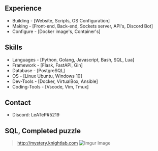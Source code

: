 ## Experience
* Building - [Website, Scripts, OS Configuration]
* Making - [Front-end, Back-end, Sockets server, API's, Discord Bot]
* Configure - [Docker image's, Container's]

## Skills
* Languages - [Python, Golang, Javascript, Bash, SQL, Lua]
* Framework - [Flask, FastAPI, Gin]
* Database  - [PostgreSQL]
* OS - [Linux Ubuntu, Windows 10]
* Dev-Tools - [Docker, VirtualBox, Ansible]
* Coding-Tools - [Vscode, Vim, Tmux]

## Contact
* Discord: LeATeP#5219

## SQL, Completed puzzle
> <http://mystery.knightlab.com>
![Imgur Image](https://i.imgur.com/tzkiEqp.png)



